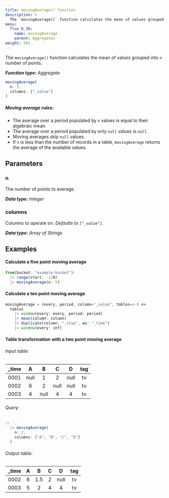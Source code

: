 ```yaml
---
title: movingAverage() function
description: >
  The `movingAverage()` function calculates the mean of values grouped into `n` number of points.
menu:
  flux_0_36:
    name: movingAverage
    parent: Aggregates
weight: 501
---
```


The `movingAverage()` function calculates the mean of values grouped into `n` number of points.

_**Function type:** Aggregate_  

```js
movingAverage(
  n: 5,
  columns: ["_value"]
)
```

##### Moving average rules:
- The average over a period populated by `n` values is equal to their algebraic mean.
- The average over a period populated by only `null` values is `null`.
- Moving averages skip `null` values.
- If `n` is less than the number of records in a table, `movingAverage` returns
  the average of the available values.

## Parameters

### n
The number of points to average.

_**Data type:** Integer_

### columns
Columns to operate on. _Defaults to `["_value"]`_.

_**Data type:** Array of Strings_

## Examples

#### Calculate a five point moving average
```js
from(bucket: "example-bucket"):
  |> range(start: -12h)
  |> movingAverage(n: 5)
```

#### Calculate a ten point moving average
```js
movingAverage = (every, period, column="_value", tables=<-) =>
  tables
    |> window(every: every, period: period)
    |> mean(column: column)
    |> duplicate(column: "_stop", as: "_time")
    |> window(every: inf)
```

#### Table transformation with a two point moving average

###### Input table:
| _time |   A  |   B  |   C  |   D  | tag |
|:-----:|:----:|:----:|:----:|:----:|:---:|
|  0001 | null |   1  |   2  | null |  tv |
|  0002 |   6  |   2  | null | null |  tv |
|  0003 |   4  | null |   4  |   4  |  tv |

###### Query:
```js
// ...
  |> movingAverage(
    n: 2,
    columns: ["A", "B", "C", "D"]
  )
```

###### Output table:
| _time |   A  |   B  |   C  |   D  | tag |
|:-----:|:----:|:----:|:----:|:----:|:---:|
|  0002 |   6  |  1.5 |   2  | null |  tv |
|  0003 |   5  |   2  |   4  |   4  |  tv |
